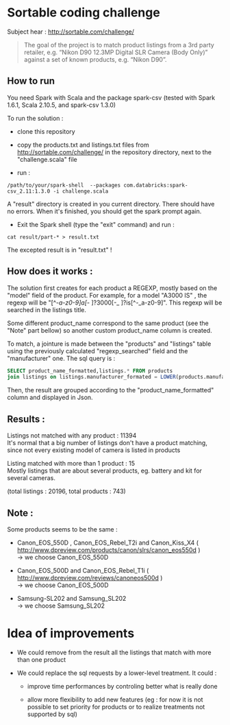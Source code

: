 Sortable coding challenge
=========================

Subject hear : http://sortable.com/challenge/


> The goal of the project is to match product listings from a 3rd party retailer, e.g. “Nikon D90 12.3MP Digital SLR Camera (Body Only)” against a set of known products, e.g. “Nikon D90”.


How to run
----------

You need Spark with Scala and the package spark-csv (tested with Spark  1.6.1, Scala 2.10.5, and spark-csv 1.3.0) 

To run the solution :

- clone this repository

- copy the products.txt and listings.txt files from http://sortable.com/challenge/ in the repository directory, next to the "challenge.scala" file

- run :   
```
/path/to/your/spark-shell  --packages com.databricks:spark-csv_2.11:1.3.0 -i challenge.scala
```

A "result" directory is created in you current directory. There should have no errors. When it's finished, you should get the spark prompt again.

- Exit the Spark shell (type the "exit" command) and run :   
```
cat result/part-* > result.txt
```

The excepted result is in "result.txt" !


How does it works :
-------------------

The solution first creates for each product a REGEXP, mostly based on the "model" field of the product. For example, for a model "A3000 IS" , the regexp will be "[^-_a-z0-9]a[-_ ]?3000[-_ ]?is[^-_a-z0-9]". This regexp  will be searched in the listings title.

Some different product_name correspond to the same product (see the "Note" part bellow) so another custom product_name column is created.

To match, a jointure is made between the "products" and "listings" table using the previously calculated "regexp_searched" field and the "manufacturer" one. The sql query is :

```sql
SELECT product_name_formatted,listings.* FROM products
join listings on listings.manufacturer_formated = LOWER(products.manufacturer) AND LOWER(listings.title) REGEXP products.regexp_searched
```

Then, the result are grouped according to the "product_name_formatted" column and displayed in Json.


Results :
---------

Listings not matched with any product : 11394   
It's normal that a big number of listings don't have a product matching, since not every existing model of camera is listed in products

Listing matched with more than 1 product : 15   
Mostly listings that are about several products, eg. battery and kit for several cameras. 

(total listings : 20196, total products : 743)



Note :
------

Some products seems to be the same :  
- Canon_EOS_550D , Canon_EOS_Rebel_T2i and Canon_Kiss_X4 ( http://www.dpreview.com/products/canon/slrs/canon_eos550d )   
-> we choose Canon_EOS_550D

- Canon_EOS_500D and Canon_EOS_Rebel_T1i  ( http://www.dpreview.com/reviews/canoneos500d )   
-> we choose Canon_EOS_500D

- Samsung-SL202 and Samsung_SL202   
-> we choose Samsung_SL202


Idea of improvements
====================

- We could remove from the result all the listings that match with more than one product 

- We could replace the sql requests by a lower-level treatment. It could :

    - improve time performances by controling better what is really done

    - allow more flexibility to add new features (eg : for now it is not possible to set priority for products or to realize treatments not supported by sql)

